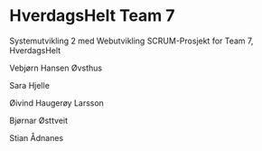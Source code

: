 # HverdagsHelt Team 7

Systemutvikling 2 med Webutvikling SCRUM-Prosjekt for Team 7, HverdagsHelt

Vebjørn Hansen Øvsthus

Sara Hjelle

Øivind Haugerøy Larsson

Bjørnar Østtveit

Stian Ådnanes